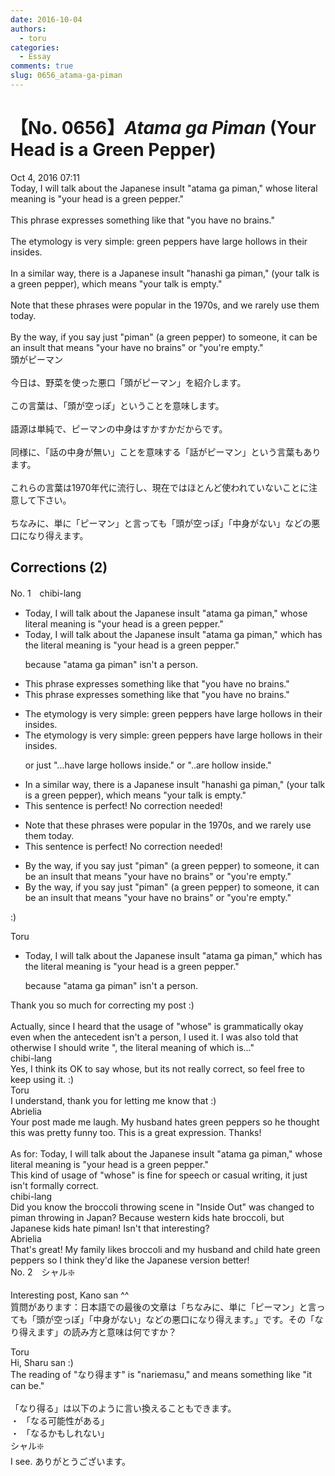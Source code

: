 ```yaml
---
date: 2016-10-04
authors:
  - toru
categories:
  - Essay
comments: true
slug: 0656_atama-ga-piman
---
```


# 【No. 0656】<strong><em>Atama ga Piman</strong></em> (Your Head is a Green Pepper)
<div class="date">Oct 4, 2016 07:11</div>
<div id="post"><div id="body_show_ori">
Today, I will talk about the Japanese insult "atama ga piman," whose literal meaning is "your head is a green pepper."<br/><br/>This phrase expresses something like that "you have no brains."<br/><br/>The etymology is very simple: green peppers have large hollows in their insides.<br/><br/>In a similar way, there is a Japanese insult "hanashi ga piman," (your talk is a green pepper), which means "your talk is empty."<br/><br/>Note that these phrases were popular in the 1970s, and we rarely use them today.<br/><br/>By the way, if you say just "piman" (a green pepper) to someone, it can be an insult that means "your have no brains" or "you're empty."
</div></div>

<!-- more -->

<div id="post_ja"><div id="body_show_mo">
頭がピーマン<br/><br/>今日は、野菜を使った悪口「頭がピーマン」を紹介します。<br/><br/>この言葉は、「頭が空っぽ」ということを意味します。<br/><br/>語源は単純で、ピーマンの中身はすかすかだからです。<br/><br/>同様に、「話の中身が無い」ことを意味する「話がピーマン」という言葉もあります。<br/><br/>これらの言葉は1970年代に流行し、現在ではほとんど使われていないことに注意して下さい。<br/><br/>ちなみに、単に「ピーマン」と言っても「頭が空っぽ」「中身がない」などの悪口になり得えます。
</div></div>

## Corrections (2)
<div id="block"><div class="first_name"> No. 1　<span class="just_name">chibi-lang</span></div><div id="block2">
<ul class="correction_field">
<li class="incorrect">Today, I will talk about the Japanese insult "atama ga piman," whose literal meaning is "your head is a green pepper."</li>
<li class="corrected correct">
Today, I will talk about the Japanese insult "atama ga piman," <span class="f_red">which has the</span> literal meaning is "your head is a green pepper."
<p class="correction_comment">because "atama ga piman" isn't a person.</p>
</li>
</ul>
<ul class="correction_field">
<li class="incorrect">This phrase expresses something like that "you have no brains."</li>
<li class="corrected correct">
This phrase expresses something like <span class="sline">that</span> "you have no brains."
</li>
</ul>
<ul class="correction_field">
<li class="incorrect">The etymology is very simple: green peppers have large hollows in their insides.</li>
<li class="corrected correct">
The etymology is very simple: green peppers have large hollows in their insides.
<p class="correction_comment">or just "...have large hollows inside."  or "..are hollow inside."</p>
</li>
</ul>
<ul class="correction_field">
<li class="incorrect">In a similar way, there is a Japanese insult "hanashi ga piman," (your talk is a green pepper), which means "your talk is empty."</li>
<li class="corrected perfect">This sentence is perfect! No correction needed!</li>
</ul>
<ul class="correction_field">
<li class="incorrect">Note that these phrases were popular in the 1970s, and we rarely use them today.</li>
<li class="corrected perfect">This sentence is perfect! No correction needed!</li>
</ul>
<ul class="correction_field">
<li class="incorrect">By the way, if you say just "piman" (a green pepper) to someone, it can be an insult that means "your have no brains" or "you're empty."</li>
<li class="corrected correct">
By the way, if you say just "piman" (<span class="sline">a</span> green pepper) to someone, it can be an insult that means "your have no brains" or "you're empty."
</li>
</ul>
<p class="comment_small">
 :)
</p>

</div><div class="name"><span class="just_name">Toru</span><br><div class="quote_field"><ul class="correction_field">
<li class="corrected correct">
Today, I will talk about the Japanese insult "atama ga piman," <span class="f_red">which has the</span> literal meaning is "your head is a green pepper."
<p class="correction_comment">
because "atama ga piman" isn't a person.
</p>
</li>
</ul></div>
Thank you so much for correcting my post :)<br/><br/>Actually, since I heard that the usage of "whose" is grammatically okay even when the antecedent isn't a person, I used it. I was also told that otherwise I should write ", the literal meaning of which is..."
</div>
<div class="name"><span class="just_name">chibi-lang</span><br>
Yes, I think its OK to say whose, but its not really correct, so feel free to keep using it. :)
</div>
<div class="name"><span class="just_name">Toru</span><br>
I understand, thank you for letting me know that :)
</div>
<div class="name"><span class="just_name">Abrielia</span><br>
Your post made me laugh. My husband hates green peppers so he thought this was pretty funny too.  This is a great expression.  Thanks! <br/><br/>As for:  Today, I will talk about the Japanese insult "atama ga piman," whose literal meaning is "your head is a green pepper."<br/>This kind of usage of "whose" is fine for speech or casual writing, it just isn't formally correct.  
</div>
<div class="name"><span class="just_name">chibi-lang</span><br>
Did you know the broccoli throwing scene in "Inside Out" was changed to piman throwing in Japan? Because western kids hate broccoli, but Japanese kids hate piman! Isn't that interesting?
</div>
<div class="name"><span class="just_name">Abrielia</span><br>
That's great!  My family likes broccoli and my husband and child hate green peppers so I think they'd like the Japanese version better!
</div>
</div>
<div id="block"><div class="first_name"> No. 2　<span class="just_name">シャル❇️</span></div><div id="block2">
<p class="comment_small">
 Interesting post, Kano san ^^
 <br/>
 質問があります：日本語での最後の文章は「ちなみに、単に「ピーマン」と言っても「頭が空っぽ」「中身がない」などの悪口になり得えます。」です。その「なり得えます」の読み方と意味は何ですか？
</p>

</div><div class="name"><span class="just_name">Toru</span><br>
Hi, Sharu san :)<br/>The reading of "なり得ます" is "nariemasu," and means something like "it can be."<br/><br/>「なり得る」は以下のように言い換えることもできます。<br/>・ 「なる可能性がある」<br/>・ 「なるかもしれない」
</div>
<div class="name"><span class="just_name">シャル❇️</span><br>
I see. ありがとうございます。
</div>
</div>
